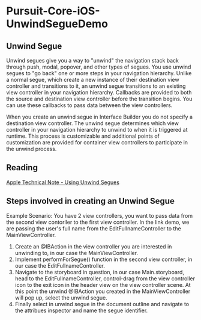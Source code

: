 # Pursuit-Core-iOS-UnwindSegueDemo

## Unwind Segue 

Unwind segues give you a way to "unwind" the navigation stack back through push, modal, popover, and other types of segues. You use unwind segues to "go back" one or more steps in your navigation hierarchy. Unlike a normal segue, which create a new instance of their destination view controller and transitions to it, an unwind segue transitions to an existing view controller in your navigation hierarchy. Callbacks are provided to both the source and destination view controller before the transition begins. You can use these callbacks to pass data between the view controllers.

When you create an unwind segue in Interface Builder you do not specify a destination view controller. The unwind segue determines which view controller in your navigation hierarchy to unwind to when it is triggered at runtime. This process is customizable and additional points of customization are provided for container view controllers to participate in the unwind process. 

## Reading 
[Apple Technical Note - Using Unwind Segues](https://developer.apple.com/library/archive/technotes/tn2298/_index.html)  

## Steps involved in creating an Unwind Segue 

Example Scenario: You have 2 view controllers, you want to pass data from the second view contorller to the first view controller. In the link demo, we are passing the user's full name from the EditFullnameController to the MainViewController. 

1. Create an @IBAction in the view controller you are interested in unwinding to, in our case the MainViewController. 
1. Implement performForSegue() function in the second view controller, in our case the EditFullnameController. 
1. Navigate to the storyboard in question, in our case Main.storyboard, head to the EditFullnameController, control-drag from the view controller icon to the exit icon in the header view on the view controller scene. At this point the unwind @IBAction you created in the MainViewController will pop up, select the unwind segue. 
1. Finally select in unwind segue in the document outline and navigate to the attribues inspector and name the segue identifier. 

